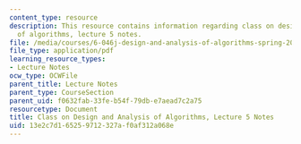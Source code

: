 ```yaml
---
content_type: resource
description: This resource contains information regarding class on design and analysis
  of algorithms, lecture 5 notes.
file: /media/courses/6-046j-design-and-analysis-of-algorithms-spring-2015/13e2c7d165259712327af0af312a068e_MIT6_046JS15_lec05.pdf
file_type: application/pdf
learning_resource_types:
- Lecture Notes
ocw_type: OCWFile
parent_title: Lecture Notes
parent_type: CourseSection
parent_uid: f0632fab-33fe-b54f-79db-e7aead7c2a75
resourcetype: Document
title: Class on Design and Analysis of Algorithms, Lecture 5 Notes
uid: 13e2c7d1-6525-9712-327a-f0af312a068e
---
```

